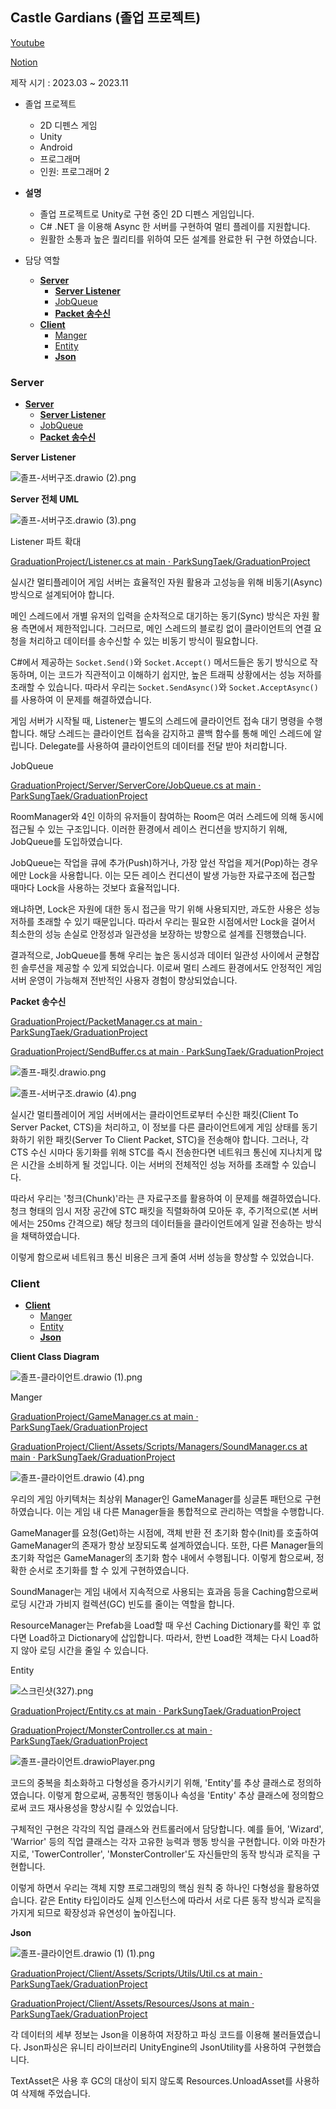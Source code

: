 ## Castle Gardians (졸업 프로젝트)

[Youtube](https://youtu.be/eCI3BYK4hy4)

[Notion](https://www.notion.so/6d24e70871254eb8a9e825f7ba365cec?pvs=4#c90de980030c4f73a410d5e5bc8f0abe)

제작 시기 : 2023.03 ~ 2023.11

- 졸업 프로젝트
    - 2D 디펜스 게임
    - Unity
    - Android
    - 프로그래머
    - 인원: 프로그래머 2
    
- **설명**
    - 졸업 프로젝트로 Unity로 구현 중인 2D 디펜스 게임입니다.
    - C# .NET 을 이용해 Async 한 서버를 구현하여 멀티 플레이를 지원합니다.
    - 원활한 소통과 높은 퀄리티를 위하여 모든 설계를 완료한 뒤 구현 하였습니다.

- 담당 역할
    - [**Server**](https://www.notion.so/Server-73a73ad4976644cf930fe40ba4ae99cf?pvs=21)
        - [**Server Listener**](https://www.notion.so/Server-Listener-9d8f0169d18e413685e3f65a3bfd7065?pvs=21)
        - [JobQueue](https://www.notion.so/JobQueue-44f212f6f6334906ad8c9d96a7400477?pvs=21)
        - [**Packet 송수신**](https://www.notion.so/Packet-68b2fe5f6a274a1a9a4cfac22686f5c3?pvs=21)
    - [**Client**](https://www.notion.so/Client-aa32cb1e5cb64bdb98d85e7c2158ed03?pvs=21)
        - [Manger](https://www.notion.so/Manger-a66123265c32456199838d7daac68d1e?pvs=21)
        - [Entity](https://www.notion.so/Entity-bf65e65ecdc94365a2b95525b53e84b9?pvs=21)
        - [**Json**](https://www.notion.so/Json-85def84d00de4b70a983bab33d0a562d?pvs=21)

### **Server**

- [**Server**](https://www.notion.so/Server-73a73ad4976644cf930fe40ba4ae99cf?pvs=21)
    - [**Server Listener**](https://www.notion.so/Server-Listener-9d8f0169d18e413685e3f65a3bfd7065?pvs=21)
    - [JobQueue](https://www.notion.so/JobQueue-44f212f6f6334906ad8c9d96a7400477?pvs=21)
    - [**Packet 송수신**](https://www.notion.so/Packet-68b2fe5f6a274a1a9a4cfac22686f5c3?pvs=21)

**Server Listener**

![졸프-서버구조.drawio (2).png](https://s3-us-west-2.amazonaws.com/secure.notion-static.com/e1915bbd-e6de-4ef7-a076-6ab81001f6c0/%EC%A1%B8%ED%94%84-%EC%84%9C%EB%B2%84%EA%B5%AC%EC%A1%B0.drawio_(2).png)

**Server 전체 UML**

![졸프-서버구조.drawio (3).png](https://s3-us-west-2.amazonaws.com/secure.notion-static.com/a82a47ce-74c6-47bd-8098-d601150fd488/%EC%A1%B8%ED%94%84-%EC%84%9C%EB%B2%84%EA%B5%AC%EC%A1%B0.drawio_(3).png)

Listener 파트 확대

[GraduationProject/Listener.cs at main · ParkSungTaek/GraduationProject](https://github.com/ParkSungTaek/GraduationProject/blob/main/Server/ServerCore/Listener.cs)

실시간 멀티플레이어 게임 서버는 효율적인 자원 활용과 고성능을 위해 비동기(Async) 방식으로 설계되어야 합니다. 

메인 스레드에서 개별 유저의 입력을 순차적으로 대기하는 동기(Sync) 방식은 자원 활용 측면에서 제한적입니다. 그러므로, 메인 스레드의 블로킹 없이 클라이언트의 연결 요청을 처리하고 데이터를 송수신할 수 있는 비동기 방식이 필요합니다.

C#에서 제공하는 `Socket.Send()`와 `Socket.Accept()` 메서드들은 동기 방식으로 작동하며, 이는 코드가 직관적이고 이해하기 쉽지만, 높은 트래픽 상황에서는 성능 저하를 초래할 수 있습니다. 따라서 우리는 `Socket.SendAsync()`와 `Socket.AcceptAsync()`를 사용하여 이 문제를 해결하였습니다.

게임 서버가 시작될 때, Listener는 별도의 스레드에 클라이언트 접속 대기 명령을 수행합니다. 해당 스레드는 클라이언트 접속을 감지하고 콜백 함수를 통해 메인 스레드에 알립니다. Delegate를 사용하여 클라이언트의 데이터를 전달 받아 처리합니다.

JobQueue

[GraduationProject/Server/ServerCore/JobQueue.cs at main · ParkSungTaek/GraduationProject](https://github.com/ParkSungTaek/GraduationProject/blob/main/Server/ServerCore/JobQueue.cs)

RoomManager와 4인 이하의 유저들이 참여하는 Room은 여러 스레드에 의해 동시에 접근될 수 있는 구조입니다.
이러한 환경에서 레이스 컨디션을 방지하기 위해, JobQueue를 도입하였습니다.

JobQueue는 작업을 큐에 추가(Push)하거나, 가장 앞선 작업을 제거(Pop)하는 경우에만 Lock을 사용합니다.
이는 모든 레이스 컨디션이 발생 가능한 자료구조에 접근할 때마다 Lock을 사용하는 것보다 효율적입니다.

왜냐하면, Lock은 자원에 대한 동시 접근을 막기 위해 사용되지만, 과도한 사용은 성능 저하를 초래할 수 있기 때문입니다. 따라서 우리는 필요한 시점에서만 Lock을 걸어서 최소한의 성능 손실로 안정성과 일관성을 보장하는 방향으로 설계를 진행했습니다.

결과적으로, JobQueue를 통해 우리는 높은 동시성과 데이터 일관성 사이에서 균형잡힌 솔루션을 제공할 수 있게 되었습니다. 이로써 멀티 스레드 환경에서도 안정적인 게임 서버 운영이 가능해져 전반적인 사용자 경험이 향상되었습니다.

**Packet 송수신**

[GraduationProject/PacketManager.cs at main · ParkSungTaek/GraduationProject](https://github.com/ParkSungTaek/GraduationProject/blob/main/Server/Server/Packet/Manage/PacketManager.cs)

[GraduationProject/SendBuffer.cs at main · ParkSungTaek/GraduationProject](https://github.com/ParkSungTaek/GraduationProject/blob/main/Server/ServerCore/Buffer/SendBuffer.cs)

![졸프-패킷.drawio.png](https://s3-us-west-2.amazonaws.com/secure.notion-static.com/4226fd70-1ae7-46aa-826e-d9e936378a85/%EC%A1%B8%ED%94%84-%ED%8C%A8%ED%82%B7.drawio.png)

![졸프-서버구조.drawio (4).png](https://s3-us-west-2.amazonaws.com/secure.notion-static.com/894473a1-a954-48e1-a000-afa9dbbf4ce7/%EC%A1%B8%ED%94%84-%EC%84%9C%EB%B2%84%EA%B5%AC%EC%A1%B0.drawio_(4).png)

실시간 멀티플레이어 게임 서버에서는 클라이언트로부터 수신한 패킷(Client To Server Packet, CTS)을 처리하고, 이 정보를 다른 클라이언트에게 게임 상태를 동기화하기 위한 패킷(Server To Client Packet, STC)을 전송해야 합니다. 그러나, 각 CTS 수신 시마다 동기화를 위해 STC를 즉시 전송한다면 네트워크 통신에 지나치게 많은 시간을 소비하게 될 것입니다. 이는 서버의 전체적인 성능 저하를 초래할 수 있습니다.

따라서 우리는 '청크(Chunk)'라는 큰 자료구조를 활용하여 이 문제를 해결하였습니다. 청크 형태의 임시 저장 공간에 STC 패킷을 직렬화하여 모아둔 후, 주기적으로(본 서버에서는 250ms 간격으로) 해당 청크의 데이터들을 클라이언트에게 일괄 전송하는 방식을 채택하였습니다.

이렇게 함으로써 네트워크 통신 비용은 크게 줄여 서버 성능을 향상할 수 있었습니다.

### **Client**

- [**Client**](https://www.notion.so/Client-aa32cb1e5cb64bdb98d85e7c2158ed03?pvs=21)
    - [Manger](https://www.notion.so/Manger-a66123265c32456199838d7daac68d1e?pvs=21)
    - [Entity](https://www.notion.so/Entity-bf65e65ecdc94365a2b95525b53e84b9?pvs=21)
    - [**Json**](https://www.notion.so/Json-85def84d00de4b70a983bab33d0a562d?pvs=21)

**Client Class Diagram**

![졸프-클라이언트.drawio (1).png](https://s3-us-west-2.amazonaws.com/secure.notion-static.com/d6a0042b-b678-428b-a38d-bc9166e1b4a3/%EC%A1%B8%ED%94%84-%ED%81%B4%EB%9D%BC%EC%9D%B4%EC%96%B8%ED%8A%B8.drawio_(1).png)

Manger

[GraduationProject/GameManager.cs at main · ParkSungTaek/GraduationProject](https://github.com/ParkSungTaek/GraduationProject/blob/main/Client/Assets/Scripts/Managers/GameManager.cs)

[GraduationProject/Client/Assets/Scripts/Managers/SoundManager.cs at main · ParkSungTaek/GraduationProject](https://github.com/ParkSungTaek/GraduationProject/blob/main/Client/Assets/Scripts/Managers/SoundManager.cs)

[](https://github.com/ParkSungTaek/GraduationProject/blob/main/Client/Assets/Scripts/Managers/ResourceManager.cs)

![졸프-클라이언트.drawio (4).png](https://s3-us-west-2.amazonaws.com/secure.notion-static.com/97909d31-f09d-42af-9316-df2450251771/%EC%A1%B8%ED%94%84-%ED%81%B4%EB%9D%BC%EC%9D%B4%EC%96%B8%ED%8A%B8.drawio_(4).png)

우리의 게임 아키텍처는 최상위 Manager인 GameManager를 싱글톤 패턴으로 구현하였습니다. 이는 게임 내 다른 Manager들을 통합적으로 관리하는 역할을 수행합니다.

GameManager를 요청(Get)하는 시점에, 객체 반환 전 초기화 함수(Init)를 호출하여 GameManager의 존재가 항상 보장되도록 설계하였습니다. 또한, 다른 Manager들의 초기화 작업은 GameManager의 초기화 함수 내에서 수행됩니다. 이렇게 함으로써, 정확한 순서로 초기화를 할 수 있게 구현하였습니다.

SoundManager는 게임 내에서 지속적으로 사용되는 효과음 등을 Caching함으로써 로딩 시간과 가비지 컬렉션(GC) 빈도를 줄이는 역할을 합니다.

ResourceManager는 Prefab을 Load할 때 우선 Caching Dictionary를 확인 후 없다면 Load하고 Dictionary에 삽입합니다. 따라서, 한번 Load한 객체는 다시  Load하지 않아 로딩 시간을 줄일 수 있습니다.

Entity

![스크린샷(327).png](https://s3-us-west-2.amazonaws.com/secure.notion-static.com/d9bfc2c4-e92b-4e09-ab57-ebbdc74cd2ce/%EC%8A%A4%ED%81%AC%EB%A6%B0%EC%83%B7(327).png)

[GraduationProject/Entity.cs at main · ParkSungTaek/GraduationProject](https://github.com/ParkSungTaek/GraduationProject/blob/main/Client/Assets/Scripts/Statuses/Entity.cs)

[GraduationProject/MonsterController.cs at main · ParkSungTaek/GraduationProject](https://github.com/ParkSungTaek/GraduationProject/blob/main/Client/Assets/Scripts/Controllers/MonsterController.cs)

![졸프-클라이언트.drawioPlayer.png](https://s3-us-west-2.amazonaws.com/secure.notion-static.com/0adb0974-9217-4f01-a1ce-9daf442f8d5c/%EC%A1%B8%ED%94%84-%ED%81%B4%EB%9D%BC%EC%9D%B4%EC%96%B8%ED%8A%B8.drawioPlayer.png)

코드의 중복을 최소화하고 다형성을 증가시키기 위해, 'Entity'를 추상 클래스로 정의하였습니다. 이렇게 함으로써, 공통적인 행동이나 속성을 'Entity' 추상 클래스에 정의함으로써 코드 재사용성을 향상시킬 수 있었습니다.

구체적인 구현은 각각의 직업 클래스와 컨트롤러에서 담당합니다. 예를 들어, 'Wizard', 'Warrior' 등의 직업 클래스는 각자 고유한 능력과 행동 방식을 구현합니다. 이와 마찬가지로, 'TowerController', 'MonsterController'도 자신들만의 동작 방식과 로직을 구현합니다.

이렇게 하면서 우리는 객체 지향 프로그래밍의 핵심 원칙 중 하나인 다형성을 활용하였습니다. 같은 Entity 타입이라도 실제 인스턴스에 따라서 서로 다른 동작 방식과 로직을 가지게 되므로 확장성과 유연성이 높아집니다.

**Json**

![졸프-클라이언트.drawio (1) (1).png](https://s3-us-west-2.amazonaws.com/secure.notion-static.com/750ec849-a40f-4426-a69d-23dd049c27dc/%EC%A1%B8%ED%94%84-%ED%81%B4%EB%9D%BC%EC%9D%B4%EC%96%B8%ED%8A%B8.drawio_(1)_(1).png)

[GraduationProject/Client/Assets/Scripts/Utils/Util.cs at main · ParkSungTaek/GraduationProject](https://github.com/ParkSungTaek/GraduationProject/blob/main/Client/Assets/Scripts/Utils/Util.cs)

[GraduationProject/Client/Assets/Resources/Jsons at main · ParkSungTaek/GraduationProject](https://github.com/ParkSungTaek/GraduationProject/tree/main/Client/Assets/Resources/Jsons)

각 데이터의 세부 정보는 Json을 이용하여 저장하고 파싱 코드를 이용해 불러들였습니다. Json파싱은 유니티 라이브러리 UnityEngine의 JsonUtility를 사용하여 구현했습니다. 

TextAsset은 사용 후 GC의 대상이 되지 않도록 Resources.UnloadAsset를 사용하여 삭제해 주었습니다.
